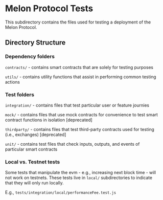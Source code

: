 # Melon Protocol Tests

This subdirectory contains the files used for testing a deployment of the Melon Protocol.

## Directory Structure

### Dependency folders

`contracts/` - contains smart contracts that are solely for testing purposes

`utils/` - contains utility functions that assist in performing common testing actions

### Test folders

`integration/` - contains files that test particular user or feature journies

`mock/` - contains files that use mock contracts for convenience to test smart contract functions in isolation [deprecated]

`thirdparty/` - contains files that test third-party contracts used for testing (i.e., exchanges) [deprecated]

`unit/` - contains test files that check inputs, outputs, and events of particular smart contracts

### Local vs. Testnet tests

Some tests that manipulate the evm - e.g., increasing next block time - will not work on testnets. These tests live in `local/` subdirectories to indicate that they will only run locally.

E.g., `tests/integration/local/performanceFee.test.js`
